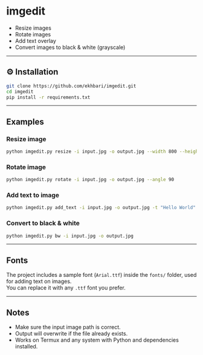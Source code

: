 # imgedit

-  Resize images  
-  Rotate images  
-  Add text overlay  
-  Convert images to black & white (grayscale)  

---

## ⚙️ Installation

```bash
git clone https://github.com/ekhbari/imgedit.git
cd imgedit
pip install -r requirements.txt
```

---

##  Examples

### Resize image

```bash
python imgedit.py resize -i input.jpg -o output.jpg --width 800 --height 600
```

### Rotate image

```bash
python imgedit.py rotate -i input.jpg -o output.jpg --angle 90
```

### Add text to image

```bash
python imgedit.py add_text -i input.jpg -o output.jpg -t "Hello World" --x 50 --y 100
```

### Convert to black & white

```bash
python imgedit.py bw -i input.jpg -o output.jpg
```

---

##  Fonts

The project includes a sample font (`Arial.ttf`) inside the `fonts/` folder, used for adding text on images.  
You can replace it with any `.ttf` font you prefer.

---

##  Notes

- Make sure the input image path is correct.  
- Output will overwrite if the file already exists.  
- Works on Termux and any system with Python and dependencies installed.
